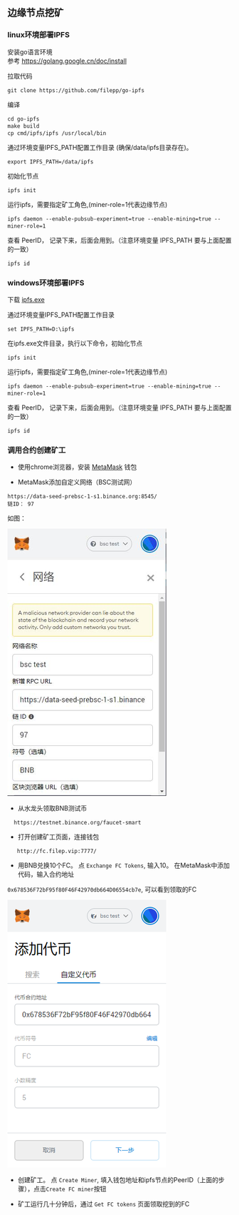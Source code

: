 
## 边缘节点挖矿

### linux环境部署IPFS

安装go语言环境  
参考  https://golang.google.cn/doc/install  

拉取代码
```
git clone https://github.com/filepp/go-ipfs
```

编译
```
cd go-ipfs
make build
cp cmd/ipfs/ipfs /usr/local/bin
```


通过环境变量IPFS_PATH配置工作目录 (确保/data/ipfs目录存在)。
```
export IPFS_PATH=/data/ipfs
```

初始化节点
```
ipfs init
```

运行ipfs，需要指定矿工角色,(miner-role=1代表边缘节点)
```
ipfs daemon --enable-pubsub-experiment=true --enable-mining=true --miner-role=1
```

查看 PeerID， 记录下来，后面会用到。（注意环境变量 IPFS_PATH 要与上面配置的一致）
```
ipfs id
```


### windows环境部署IPFS

下载 [ipfs.exe](http://122.9.61.5:8888/down/k1OB9gZGiKwD)

通过环境变量IPFS_PATH配置工作目录  
```
set IPFS_PATH=D:\ipfs
```

在ipfs.exe文件目录，执行以下命令，初始化节点
```
ipfs init
```

运行ipfs，需要指定矿工角色,(miner-role=1代表边缘节点)
```
ipfs daemon --enable-pubsub-experiment=true --enable-mining=true --miner-role=1
```

查看 PeerID， 记录下来，后面会用到。（注意环境变量 IPFS_PATH 要与上面配置的一致）
```
ipfs id
```

### 调用合约创建矿工

-  使用chrome浏览器，安装 [MetaMask](https://metamask.io/) 钱包 

-  MetaMask添加自定义网络（BSC测试网）
```
https://data-seed-prebsc-1-s1.binance.org:8545/
链ID： 97 
```
如图：

![](files/01.jpg)

-  从水龙头领取BNB测试币  
```
  https://testnet.binance.org/faucet-smart
```
   
- 打开创建矿工页面，连接钱包
```
   http://fc.filep.vip:7777/
```

- 用BNB兑换10个FC。 点 `Exchange FC Tokens`, 输入10。 在MetaMask中添加代码，输入合约地址  

`0x678536F72bF95f80F46F42970db664D06554cb7e`, 可以看到领取的FC

![](files/02.png)

- 创建矿工。 点 `Create Miner`, 填入钱包地址和ipfs节点的PeerID（上面的步骤），点击`Create FC miner`按钮

- 矿工运行几十分钟后，通过 `Get FC tokens` 页面领取挖到的FC